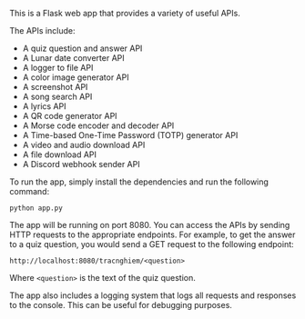 This is a Flask web app that provides a variety of useful APIs.

The APIs include:

* A quiz question and answer API
* A Lunar date converter API
* A logger to file API
* A color image generator API
* A screenshot API
* A song search API
* A lyrics API
* A QR code generator API
* A Morse code encoder and decoder API
* A Time-based One-Time Password (TOTP) generator API
* A video and audio download API
* A file download API
* A Discord webhook sender API

To run the app, simply install the dependencies and run the following command:

```
python app.py
```

The app will be running on port 8080. You can access the APIs by sending HTTP requests to the appropriate endpoints. For example, to get the answer to a quiz question, you would send a GET request to the following endpoint:

```
http://localhost:8080/tracnghiem/<question>
```

Where `<question>` is the text of the quiz question.

The app also includes a logging system that logs all requests and responses to the console. This can be useful for debugging purposes.